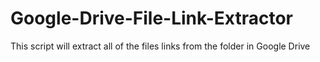 # Google-Drive-File-Link-Extractor
This script will extract all of the files links from the folder in Google Drive
